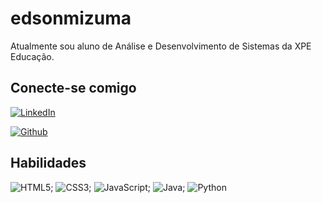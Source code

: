 # edsonmizuma

Atualmente sou aluno de Análise e Desenvolvimento de Sistemas da XPE Educação.

## Conecte-se comigo

[![LinkedIn](https://img.shields.io/badge/LinkedIn-000?style=for-the-badge&logo=linkedin&logoColor=0E76A8)](https://www.linkedin.com/in/edsonmizuma/)

[![Github](https://img.shields.io/badge/Github-000?style=for-the-badge&logo=github&logoColor=0E76A8)](https://github.com/edsonmizuma)

## Habilidades

![HTML5](https://img.shields.io/badge/HTML5-000?style=for-the-badge&logo=html5); ![CSS3](https://img.shields.io/badge/CSS3-000?style=for-the-badge&logo=css3&logoColor=264CE4); ![JavaScript](https://img.shields.io/badge/JavaScript-000?style=for-the-badge&logo=javascript); ![Java](https://img.shields.io/badge/Java-000?style=for-the-badge&logo=java); ![Python](https://img.shields.io/badge/Python-000?style=for-the-badge&logo=python)
